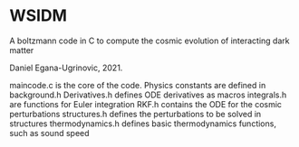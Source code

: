 # WSIDM
 A boltzmann code in C to compute the cosmic evolution of interacting dark matter

 Daniel Egana-Ugrinovic, 2021.

maincode.c is the core of the code.
Physics constants are defined in background.h
Derivatives.h defines ODE derivatives as macros
integrals.h are functions for Euler integration
RKF.h contains the ODE for the cosmic perturbations
structures.h defines the perturbations to be solved in structures
thermodynamics.h defines basic thermodynamics functions, such as sound speed
